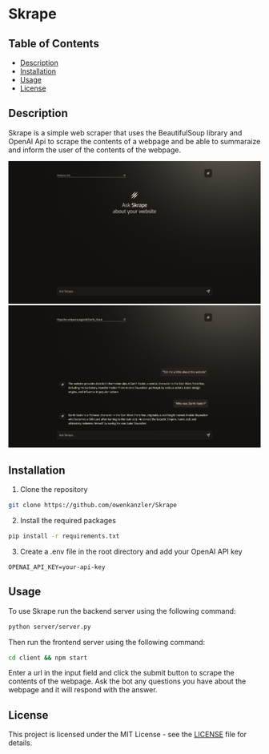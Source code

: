 # Skrape

## Table of Contents

- [Description](#description)
- [Installation](#installation)
- [Usage](#usage)
- [License](#license)

## Description

Skrape is a simple web scraper that uses the BeautifulSoup library and OpenAI Api to scrape the contents of a webpage and be able to summaraize and inform the user of the contents of the webpage.

![Skrape](./assets/skrape.png)
![Skrape](./assets/skrape1.png)

## Installation

1. Clone the repository

```bash
git clone https://github.com/owenkanzler/Skrape
```

2. Install the required packages

```bash
pip install -r requirements.txt
```

3. Create a .env file in the root directory and add your OpenAI API key

```
OPENAI_API_KEY=your-api-key
```

## Usage

To use Skrape run the backend server using the following command:

```bash
python server/server.py
```

Then run the frontend server using the following command:

```bash
cd client && npm start
```

Enter a url in the input field and click the submit button to scrape the contents of the webpage. Ask the bot any questions you have about the webpage and it will respond with the answer.

## License

This project is licensed under the MIT License - see the [LICENSE](LICENSE) file for details.
